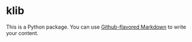 # klib

This is a Python package. You can use
[Github-flavored Markdown](https://guides.github.com/features/mastering-markdown/)
to write your content.
